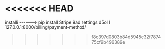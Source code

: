 <<<<<<< HEAD
=======
installi ------> pip install Stripe 
9ad settings
d5ol l 127.0.0.1:8000/billing/payment-method/
>>>>>>> f8c397d0803b84d5945c32f787475cf9b496389e
